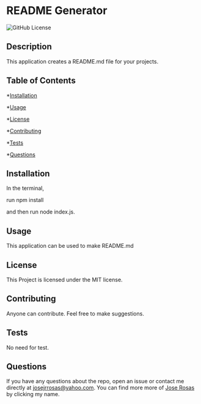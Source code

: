 
# README Generator
![GitHub License](https://img.shields.io/badge/license-MIT-blue.svg)

## Description

This application creates a README.md file for your projects.

## Table of Contents

*[Installation](#installation)

*[Usage](#usage)

*[License](#license)

*[Contributing](#contributing)

*[Tests](#tests)

*[Questions](#questions)

## Installation 

In the terminal, 

run npm install 

and then run node index.js.

## Usage

This application can be used to make README.md

## License 

This Project is licensed under the MIT license.

## Contributing

Anyone can contribute. Feel free to make suggestions.

## Tests

No need for test.

## Questions

If you have any questions about the repo, open an issue or contact me directly at josejrrosas@yahoo.com. 
You can find more more of [Jose Rosas](https://github.com/josejrrosas) by clicking my name.
      